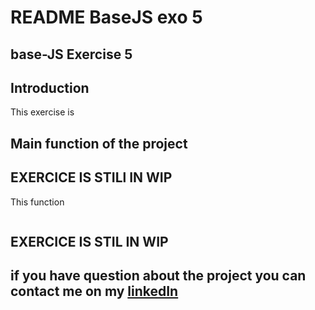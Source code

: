 # **README BaseJS exo 5**

## **base-JS Exercise 5**

## **Introduction**

This exercise is

## **Main function of the project**

##  **EXERCICE IS STILl IN WIP**
This function
```js
```
##  **EXERCICE IS STIL IN WIP**

## **if you have question about the project you can contact me on my [linkedIn](https://www.linkedin.com/in/nassim-hammoudi-8a5235334/)**
